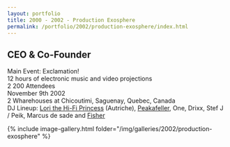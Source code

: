```yaml
---
layout: portfolio
title: 2000 - 2002 - Production Exosphere
permalink: /portfolio/2002/production-exosphere/index.html
---
```


## CEO & Co-Founder

Main Event: Exclamation!  
12 hours of electronic music and video projections  
2 200 Attendees  
November 9th 2002  
2 Wharehouses at Chicoutimi, Saguenay, Quebec, Canada  
DJ Lineup: [Lori the Hi-Fi Princess](https://myspace.com/hifiprincess) (Autriche), [Peakafeller](http://peakafeller.com), One, Drixx, Stef J / Peik, Marcus de sade and [Fisher](https://www.blacksparkproductions.com/home.html)  

 {% include image-gallery.html folder="/img/galleries/2002/production-exosphere" %}